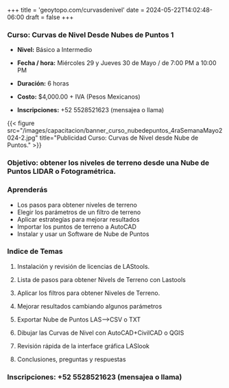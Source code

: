 +++
title = 'geoytopo.com/curvasdenivel'
date = 2024-05-22T14:02:48-06:00
draft = false
+++

### **Curso: Curvas de Nivel Desde Nubes de Puntos 1**

* **Nivel:** Básico a Intermedio

* **Fecha / hora:** Miércoles 29 y Jueves 30 de Mayo / de 7:00 PM a 10:00 PM

* **Duración:** 6 horas

* **Costo:** $4,000.00 + IVA (Pesos Mexicanos)

* **Inscripciones:** +52 5528521623 (mensajea o llama)

{{< figure src="/images/capacitacion/banner_curso_nubedepuntos_4raSemanaMayo2024-2.jpg" title="Publicidad Curso: Curvas de Nivel desde Nube de Puntos." >}} </br>


### **Objetivo: obtener los niveles de terreno desde una Nube de Puntos LIDAR o Fotogramétrica.**

### **Aprenderás**

* Los pasos para obtener niveles de terreno 
* Elegir los parámetros de un filtro de terreno
* Aplicar estrategías para mejorar resultados
* Importar los puntos de terreno a AutoCAD
* Instalar y usar un Software de Nube de Puntos

### **Indice de Temas**

1. Instalación y revisión de licencias de LAStools.

2. Lista de pasos para obtener Nivels de Terreno con Lastools

3. Aplicar los filtros para obtener Niveles de Terreno.

4. Mejorar resultados cambiando algunos parámetros

5. Exportar Nube de Puntos LAS-->CSV o TXT

6. Dibujar las Curvas de Nivel con AutoCAD+CivilCAD o QGIS

7. Revisión rápida de la interface gráfica LASlook

8. Conclusiones, preguntas y respuestas

### **Inscripciones: +52 5528521623 (mensajea o llama)**












